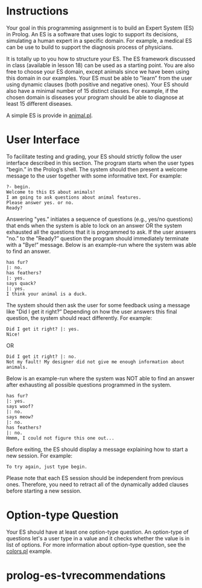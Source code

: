# Instructions 

Your goal in this programming assignment is to build an Expert System (ES) in Prolog. An ES is a software that uses logic to support its decisions, simulating a human expert in a specific domain. For example, a medical ES can be use to build to support the diagnosis process of physicians. 

It is totally up to you how to structure your ES. The ES framework discussed in class (available in lesson 18) can be used as a starting point. You are also free to choose your ES domain, except animals since we have been using this domain in our examples. Your ES must be able to "learn” from the user using dynamic clauses (both positive and negative ones). Your ES should also have a minimal number of 15 distinct classes.  For example, if the chosen domain is diseases your program should be able to diagnose at least 15 different diseases.  

A simple ES is provide in [animal.pl](src/animal.pl).

# User Interface 

To facilitate testing and grading, your ES should strictly follow the user interface described in this section.  The program starts when the user types "begin.” in the Prolog’s shell.  The system should then present a welcome message to the user together with some informative text.  For example:  

```
?- begin. 
Welcome to this ES about animals! 
I am going to ask questions about animal features. 
Please answer yes. or no. 
Ready? 
```
 
Answering "yes.” initiates a sequence of questions (e.g., yes/no questions) that ends when the system is able to lock on an answer OR the system exhausted all the questions that it is programmed to ask. If the user answers "no.” to the "Ready?” question the program should immediately terminate with a "Bye!” message.  Below is an example-run where the system was able to find an answer.  

```
has fur? 
|: no. 
has feathers? 
|: yes. 
says quack? 
|: yes. 
I think your animal is a duck. 
```
 
The system should then ask the user for some feedback using a message like "Did I get it right?” Depending on how the user answers this final question, the system should react differently. For example:  

```
Did I get it right? |: yes. 
Nice!
``` 

OR  

```
Did I get it right? |: no. 
Not my fault! My designer did not give me enough information about animals. 
```
 
Below is an example-run where the system was NOT able to find an answer after exhausting all possible questions programmed in the system.  

```
has fur? 
|: yes. 
says woof? 
|: no. 
says meow? 
|: no. 
has feathers? 
|: no. 
Hmmm, I could not figure this one out... 
```

Before exiting, the ES should display a message explaining how to start a new session.  For example:  

```
To try again, just type begin. 
```
 
Please note that each ES session should be independent from previous ones.  Therefore, you need to retract all of the dynamically added clauses before starting a new session.  

# Option-type Question

Your ES should have at least one option-type question.  An option-type of questions let's a user type in a value and it checks whether the value is in list of options. For more information about option-type question, see the [colors.pl](src/colors.pl) example. 
# prolog-es-tvrecommendations
